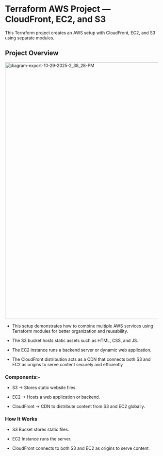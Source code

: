 # Terraform AWS Project — CloudFront, EC2, and S3

This Terraform project creates an AWS setup with CloudFront, EC2, and S3 using separate modules.

## Project Overview

<img width="1592" height="846" alt="diagram-export-10-29-2025-2_38_28-PM" src="https://github.com/user-attachments/assets/891f8cbe-a559-402e-8857-754981f34f0d" />

- This setup demonstrates how to combine multiple AWS services using Terraform modules for better organization and reusability.

- The S3 bucket hosts static assets such as HTML, CSS, and JS.

- The EC2 instance runs a backend server or dynamic web application.

- The CloudFront distribution acts as a CDN that connects both S3 and EC2 as origins to serve content securely and efficiently

### Components:-

- S3 → Stores static website files.

- EC2 → Hosts a web application or backend.

- CloudFront → CDN to distribute content from S3 and EC2 globally.

### How It Works

- S3 Bucket stores static files.

- EC2 Instance runs the server.

- CloudFront connects to both S3 and EC2 as origins to serve content.
